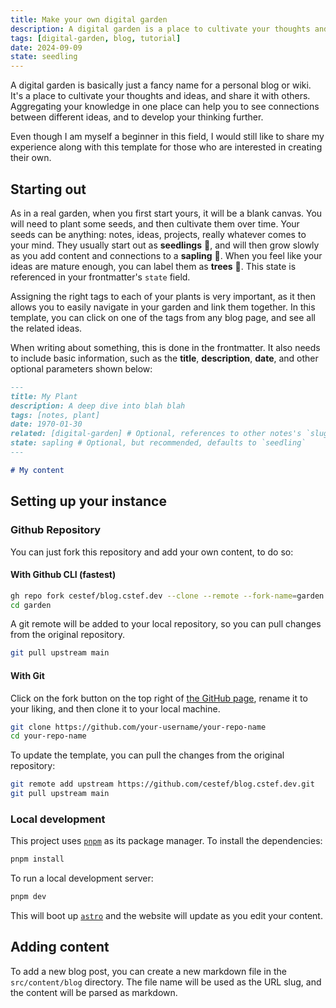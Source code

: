 ```yaml
---
title: Make your own digital garden
description: A digital garden is a place to cultivate your thoughts and ideas, and share it with others.
tags: [digital-garden, blog, tutorial]
date: 2024-09-09
state: seedling
---
```


A digital garden is basically just a fancy name for a personal blog or wiki. It's a place to cultivate your thoughts and ideas, and share it with others. Aggregating your knowledge in one place can help you to see connections between different ideas, and to develop your thinking further. 

Even though I am myself a beginner in this field, I would still like to share my experience along with this template for those who are interested in creating their own.

## Starting out

As in a real garden, when you first start yours, it will be a blank canvas. You will need to plant some seeds, and then cultivate them over time. Your seeds can be anything: notes, ideas, projects, really whatever comes to your mind. They usually start out as **seedlings** :seedling:, and will then grow slowly as you add content and connections to a **sapling** :herb:. When you feel like your ideas are mature enough, you can label them as **trees** :deciduous_tree:. This state is referenced in your frontmatter's `state` field.

Assigning the right tags to each of your plants is very important, as it then allows you to easily navigate in your garden and link them together.
In this template, you can click on one of the tags from any blog page, and see all the related ideas. 

When writing about something, this is done in the frontmatter. It also needs to include basic information, such as the **title**, **description**, **date**, and other optional parameters shown below:

```markdown
---
title: My Plant
description: A deep dive into blah blah
tags: [notes, plant]
date: 1970-01-30
related: [digital-garden] # Optional, references to other notes's `slug`
state: sapling # Optional, but recommended, defaults to `seedling`
--- 

# My content
```

## Setting up your instance

### Github Repository

You can just fork this repository and add your own content, to do so:

#### With Github CLI (fastest)

```bash copy
gh repo fork cestef/blog.cstef.dev --clone --remote --fork-name=garden
cd garden
```

A git remote will be added to your local repository, so you can pull changes from the original repository.

```bash copy
git pull upstream main
```

#### With Git

Click on the fork button on the top right of [the GitHub page](https://github.com/cestef/blog.cstef.dev), rename it to your liking, and then clone it to your local machine.

```bash
git clone https://github.com/your-username/your-repo-name
cd your-repo-name
```

To update the template, you can pull the changes from the original repository:

```bash copy
git remote add upstream https://github.com/cestef/blog.cstef.dev.git
git pull upstream main
```

### Local development

This project uses [`pnpm`](https://pnpm.io) as its package manager. To install the dependencies:

```bash copy
pnpm install
```

To run a local development server:

```bash copy
pnpm dev
```

This will boot up [`astro`](https://astro.build) and the website will update as you edit your content.

## Adding content

To add a new blog post, you can create a new markdown file in the `src/content/blog` directory. The file name will be used as the URL slug, and the content will be parsed as markdown.
